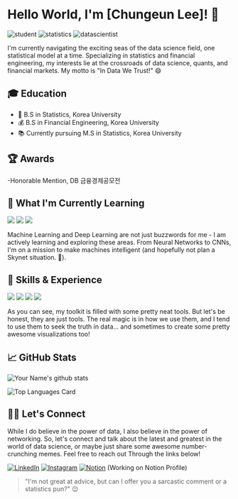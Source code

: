 # Hello World, I'm [Chungeun Lee]! 👋

![student](https://img.shields.io/badge/-Student-blue)
![statistics](https://img.shields.io/badge/-Statistics-red)
![datascientist](https://img.shields.io/badge/-Data%20Scientist-yellowgreen)

I'm currently navigating the exciting seas of the data science field, one statistical model at a time. Specializing in statistics and financial engineering, my interests lie at the crossroads of data science, quants, and financial markets. My motto is "In Data We Trust!" 😄

## 🎓 Education

- 📜 B.S in Statistics, Korea University
- 💰 B.S in Financial Engineering, Korea University
- 📚 Currently pursuing M.S in Statistics, Korea University

## 🏆 Awards

-Honorable Mention, DB 금융경제공모전

## 🧠 What I'm Currently Learning

<img src="https://img.shields.io/badge/TensorFlow-FF6F00?style=flat-square&logo=TensorFlow&logoColor=white"/> <img src="https://img.shields.io/badge/Pytorch-EE4C2C?style=flat-square&logo=Pytorch&logoColor=white"/> <img src="https://img.shields.io/badge/Keras-D00000?style=flat-square&logo=Keras&logoColor=white"/>

Machine Learning and Deep Learning are not just buzzwords for me - I am actively learning and exploring these areas. From Neural Networks to CNNs, I'm on a mission to make machines intelligent (and hopefully not plan a Skynet situation. 🤞).

## 💼 Skills & Experience

<img src="https://img.shields.io/badge/R-276DC3?style=flat-square&logo=R&logoColor=white"/> <img src="https://img.shields.io/badge/Python-3766AB?style=flat-square&logo=Python&logoColor=white"/> <img src="https://img.shields.io/badge/Tidyverse-1A162D?style=flat-square&logo=Tidyverse&logoColor=white"/> <img src="https://img.shields.io/badge/mySQL-4479A1?style=flat-square&logo=mySQL&logoColor=white"/>

As you can see, my toolkit is filled with some pretty neat tools. But let's be honest, they are just tools. The real magic is in how we use them, and I tend to use them to seek the truth in data... and sometimes to create some pretty awesome visualizations too!

## 📈 GitHub Stats

![Your Name's github stats](https://github-readme-stats.vercel.app/api?username=lce99&show_icons=true&count_private=true)

![Top Languages Card](https://github-readme-stats.vercel.app/api/top-langs/?username=lce99&layout=compact)

## 🙋‍♂️ Let's Connect

While I do believe in the power of data, I also believe in the power of networking. So, let's connect and talk about the latest and greatest in the world of data science, or maybe just share some awesome number-crunching memes. Feel free to reach out Through the links below!


[![LinkedIn](https://img.shields.io/badge/-LinkedIn-blue?style=flat-square&logo=Linkedin&logoColor=white&link=https://www.linkedin.com/in/충은-이-654950200/)](https://www.linkedin.com/in/충은-이-654950200/)
[![Instagram](https://img.shields.io/badge/-Instagram-E4405F?style=flat-square&logo=Instagram&logoColor=white&link=https://www.instagram.com/2c_gra_ce)](https://www.instagram.com/2c_gra_ce)
[![Notion](https://img.shields.io/badge/-Notion-black?style=flat-square&logo=notion&logoColor=white&link=https://yournotionlink)](https://yournotionlink) 
(Working on Notion Profile)

> "I'm not great at advice, but can I offer you a sarcastic comment or a statistics pun?" 😉
